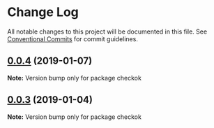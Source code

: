 # Change Log

All notable changes to this project will be documented in this file.
See [Conventional Commits](https://conventionalcommits.org) for commit guidelines.

## [0.0.4](https://github.com/forsigner/checkok/compare/checkok@0.0.3...checkok@0.0.4) (2019-01-07)

**Note:** Version bump only for package checkok





## [0.0.3](https://github.com/forsigner/checkok/compare/checkok@0.0.2...checkok@0.0.3) (2019-01-04)

**Note:** Version bump only for package checkok
